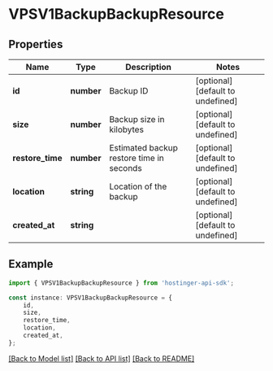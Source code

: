 # VPSV1BackupBackupResource


## Properties

Name | Type | Description | Notes
------------ | ------------- | ------------- | -------------
**id** | **number** | Backup ID | [optional] [default to undefined]
**size** | **number** | Backup size in kilobytes | [optional] [default to undefined]
**restore_time** | **number** | Estimated backup restore time in seconds | [optional] [default to undefined]
**location** | **string** | Location of the backup | [optional] [default to undefined]
**created_at** | **string** |  | [optional] [default to undefined]

## Example

```typescript
import { VPSV1BackupBackupResource } from 'hostinger-api-sdk';

const instance: VPSV1BackupBackupResource = {
    id,
    size,
    restore_time,
    location,
    created_at,
};
```

[[Back to Model list]](../README.md#documentation-for-models) [[Back to API list]](../README.md#documentation-for-api-endpoints) [[Back to README]](../README.md)
